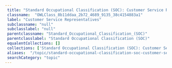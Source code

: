 ```yaml
--- 
 title: "Standard Occupational Classification (SOC): Customer Service Representatives" 
 classname:  "OWLClass_8b11ddaa_2b72_4689_9135_38c4154883a1" 
 label: "Customer Service Representatives" 
 subclassname: "null" 
 subclasslabel: "null" 
 parentclassname: "Standard_Occupational_Classification_(SOC)" 
 parentclasslabel: "Standard Occupational Classification (SOC)" 
 equalentCollections: [] 
 collections: ['Standard Occupational Classification (SOC): Customer Service Representatives']
 aliases:  "/topic/standard-occupational-classification-soc-customer-service-representatives"  
 searchCategory: "topic" 
---
```

